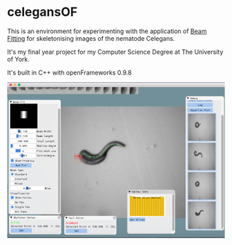 # celegansOF

This is an environment for experimenting with the application of [Beam Fitting](https://pdfs.semanticscholar.org/7521/163f496c807aacf4bc859585839850e303ff.pdf) for skeletonising images of the nematode Celegans.

It's my final year project for my Computer Science Degree at The University of York.

It's built in C++ with openFrameworks 0.9.8

![alt text](https://github.com/koreus7/celegansOF/blob/master/manual-experiment-logs/images/slice_preview.png)
